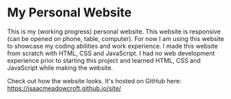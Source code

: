# My Personal Website
This is my (working progress) personal website. This website is responsive (can be opened on phone, table, computer). For now I am using this website to showcase my coding abilities and work experience. I made this website from scratch with HTML, CSS and JavaScript. I had no web development experience prior to starting this project and learned HTML, CSS and JavaScript while making the website.

Check out how the website looks. It's hosted on GitHub here: https://isaacmeadowcroft.github.io/site/
